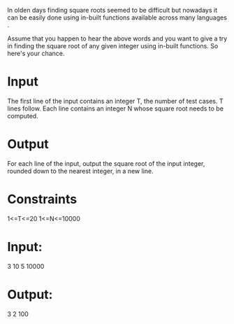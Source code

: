 In olden days finding square roots seemed to be difficult but nowadays it can be easily done using in-built functions available across many languages .

Assume that you happen to hear the above words and you want to give a try in finding the square root of any given integer using in-built functions. So here's your chance.

# Input
The first line of the input contains an integer T, the number of test cases. T lines follow. Each line contains an integer N whose square root needs to be computed.

# Output
For each line of the input, output the square root of the input integer, rounded down to the nearest integer, in a new line.

# Constraints
1<=T<=20
1<=N<=10000

# Input:
3
10
5
10000

# Output:
3
2
100
